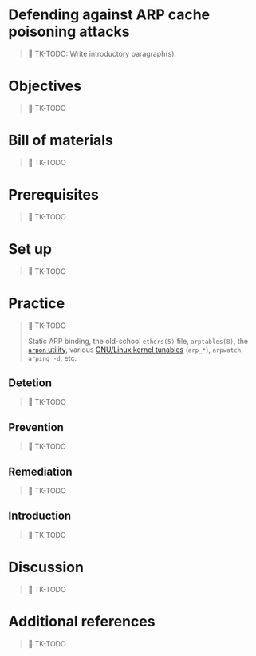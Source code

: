 # Defending against ARP cache poisoning attacks

> :construction: TK-TODO: Write introductory paragraph(s).

# Objectives

> :construction: TK-TODO

# Bill of materials

> :construction: TK-TODO

# Prerequisites

> :construction: TK-TODO

# Set up

> :construction: TK-TODO

# Practice

> :construction: TK-TODO
>
> Static ARP binding, the old-school `ethers(5)` file, `arptables(8)`, the [`arpon` utility](https://en.wikipedia.org/wiki/ArpON), various [GNU/Linux kernel tunables](https://www.kernel.org/doc/Documentation/networking/ip-sysctl.txt) (`arp_*`), `arpwatch`, `arping -d`, etc.

## Detetion

> :construction: TK-TODO

## Prevention

> :construction: TK-TODO

## Remediation

> :construction: TK-TODO

## Introduction

> :construction: TK-TODO

# Discussion

> :construction: TK-TODO

# Additional references

> :construction: TK-TODO
